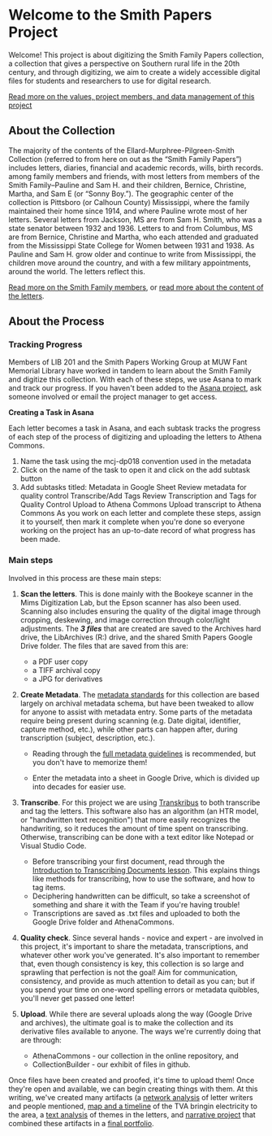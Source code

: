 # Welcome to the Smith Papers Project
Welcome! This project is about digitizing the Smith Family Papers collection, a collection that gives a perspective on Southern rural life in the 20th century, and through digitizing, we aim to create a widely accessible digital files for students and researchers to use for digital research. 

<a href="https://docs.google.com/document/d/1d45FDLsrycW5NH5WUWdToStkvSNz7R-3EV50Y-fgKMU/edit?usp=sharing">Read more on the values, project members, and data management of this project</a>

## About the Collection
The majority of the contents of the Ellard-Murphree-Pilgreen-Smith Collection (referred to from here on out as the “Smith Family Papers”) includes letters, diaries, financial and academic records, wills, birth records. among family members and friends, with most letters from members of the Smith Family–Pauline and Sam H. and their children, Bernice, Christine, Martha, and Sam E (or “Sonny Boy.”). The geographic center of the collection is Pittsboro (or Calhoun County) Mississippi, where the family maintained their home since 1914, and where Pauline wrote most of her letters. Several letters from Jackson, MS are from Sam H. Smith, who was a state senator between 1932 and 1936. Letters to and from Columbus, MS are from Bernice, Christine and Martha, who each attended and graduated from the Mississippi State College for Women between 1931 and 1938. As Pauline and Sam H. grow older and continue to write from Mississippi, the children move around the country, and with a few military appointments, around the world. The letters reflect this.

<a href="https://smithpapers.github.io/about">Read more on the Smith Family members</a>, or <a href="https://smithpapers.github.io/subjects.html">read more about the content of the letters</a>. 

## About the Process

### Tracking Progress
Members of LIB 201 and the Smith Papers Working Group at MUW Fant Memorial Library have worked in tandem to learn about the Smith Family and digitize this collection. With each of these steps, we use Asana to mark and track our progress. If you haven't been added to the <a href="https://app.asana.com/0/1198178250630033/list">Asana project</a>, ask someone involved or email the project manager to get access. 

<b>Creating a Task in Asana</b>

Each letter becomes a task in Asana, and each subtask tracks the progress of each step of the process of digitizing and uploading the letters to Athena Commons. 
1. Name the task using the mcj-dp018 convention used in the metadata
2. Click on the name of the task to open it and click on the add subtask button
3. Add subtasks titled:
    Metadata in Google Sheet
    Review metadata for quality control
    Transcribe/Add Tags
    Review Transcription and Tags for Quality Control
    Upload to Athena Commons
    Upload transcript to Athena Commons
As you work on each letter and complete these steps, assign it to yourself, then mark it complete when you're done so everyone working on the project has an up-to-date record of what progress has been made.

### Main steps
Involved in this process are these main steps:
1. <b>Scan the letters</b>. This is done mainly with the Bookeye scanner in the Mims Digitization Lab, but the Epson scanner has also been used. Scanning also includes ensuring the quality of the digital image through cropping, deskewing, and image correction through color/light adjustments. The ***3 files*** that are created are saved to the Archives hard drive, the LibArchives (R:) drive, and the shared Smith Papers Google Drive folder. The files that are saved from this are:
    * a PDF user copy
    * a TIFF archival copy
    * a JPG for derivatives

2. <b>Create Metadata</b>. The <a href="https://github.com/hillaryAHR/LIB-201/blob/main/metadata.md#2-metadata-standards">metadata standards</a> for this collection are based largely on archival metadata schema, but have been tweaked to allow for anyone to assist with metadata entry. Some parts of the metadata require being present during scanning (e.g. Date digital, identifier, capture method, etc.), while other parts can happen after, during transcription (subject, description, etc.).
    * Reading through the <a href="https://docs.google.com/document/d/1m63PCPGmzaQQ4cbeo1vh869oOuTyBPNS/edit?usp=sharing&ouid=108103280018141344202&rtpof=true&sd=true">full metadata guidelines</a> is recommended, but you don't have to memorize them! 

    * Enter the metadata into a sheet in <!--insert link here--> Google Drive, which is divided up into decades for easier use. 

3. <b>Transcribe</b>. For this project we are using <a href="https://readcoop.eu/transkribus/?sc=Transkribus">Transkribus</a> to both transcribe and tag the letters. This software also has an algorithm (an HTR model, or "handwritten text recognition") that more easily recognizes the handwriting, so it reduces the amount of time spent on transcribing. Otherwise, transcribing can be done with a text editor like Notepad or Visual Studio Code.
    * Before transcribing your first document, read through the <a href="https://github.com/hillaryAHR/LIB-201/blob/main/transcribing.md">Introduction to Transcribing Documents lesson</a>. This explains things like methods for transcribing, how to use the software, and how to tag items.
    * Deciphering handwritten can be difficult, so take a screenshot of something and share it with the Team if you're having trouble!
    * Transcriptions are saved as .txt files and uploaded to both the Google Drive folder and AthenaCommons.

4. <b>Quality check</b>. Since several hands - novice and expert - are involved in this project, it's important to share the metadata, transcriptions, and whatever other work you've generated. It's also important to remember that, even though consistency is key, this collection is so large and sprawling that perfection is not the goal! Aim for communication, consistency, and provide as much attention to detail as you can; but if you spend your time on one-word spelling errors or metadata quibbles, you'll never get passed one letter!

5. <b>Upload</b>. While there are several uploads along the way (Google Drive and archives), the ultimate goal is to make the collection and its derivative files available to anyone. The ways we're currently doing that are through:
    * AthenaCommons - our collection in the online repository, and
    * CollectionBuilder - our exhibit of files in github.

Once files have been created and proofed, it's time to upload them! Once they're open and available, we can begin creating things with them. At this writing, we've created many artifacts (a <a href="https://github.com/hillaryAHR/LIB-201/blob/main/network-analysis.md">network analysis</a> of letter writers and people mentioned, <a href="https://github.com/hillaryAHR/LIB-201/blob/main/mapping.md">map and a timeline</a> of the TVA bringin electricity to the area, a <a href="https://github.com/hillaryAHR/LIB-201/blob/main/text-analysis.md">text analysis</a> of themes in the letters, and <a href="https://github.com/hillaryAHR/LIB-201/blob/main/narrative.md">narrative project</a> that combined  these artifacts in a <a href="https://github.com/hillaryAHR/LIB-201/blob/main/LIB201-Fall2021-narrative.md">final portfolio</a>.
